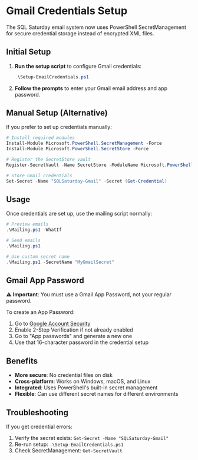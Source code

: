 # Gmail Credentials Setup

The SQL Saturday email system now uses PowerShell SecretManagement for secure credential storage instead of encrypted XML files.

## Initial Setup

1. **Run the setup script** to configure Gmail credentials:
   ```powershell
   .\Setup-EmailCredentials.ps1
   ```

2. **Follow the prompts** to enter your Gmail email address and app password.

## Manual Setup (Alternative)

If you prefer to set up credentials manually:

```powershell
# Install required modules
Install-Module Microsoft.PowerShell.SecretManagement -Force
Install-Module Microsoft.PowerShell.SecretStore -Force

# Register the SecretStore vault
Register-SecretVault -Name SecretStore -ModuleName Microsoft.PowerShell.SecretStore -DefaultVault

# Store Gmail credentials
Set-Secret -Name "SQLSaturday-Gmail" -Secret (Get-Credential)
```

## Usage

Once credentials are set up, use the mailing script normally:

```powershell
# Preview emails
.\Mailing.ps1 -WhatIf

# Send emails
.\Mailing.ps1

# Use custom secret name
.\Mailing.ps1 -SecretName "MyGmailSecret"
```

## Gmail App Password

⚠️ **Important**: You must use a Gmail App Password, not your regular password.

To create an App Password:
1. Go to [Google Account Security](https://myaccount.google.com/security)
2. Enable 2-Step Verification if not already enabled
3. Go to "App passwords" and generate a new one
4. Use that 16-character password in the credential setup

## Benefits

- **More secure**: No credential files on disk
- **Cross-platform**: Works on Windows, macOS, and Linux
- **Integrated**: Uses PowerShell's built-in secret management
- **Flexible**: Can use different secret names for different environments

## Troubleshooting

If you get credential errors:
1. Verify the secret exists: `Get-Secret -Name "SQLSaturday-Gmail"`
2. Re-run setup: `.\Setup-EmailCredentials.ps1`
3. Check SecretManagement: `Get-SecretVault`
